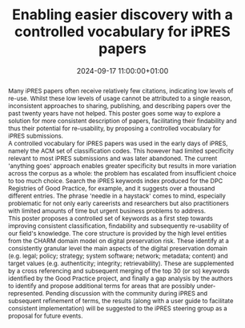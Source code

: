 ---
abstract: "Many iPRES papers often receive relatively few citations, indicating low
  levels of re-use. Whilst these low levels of usage cannot be attributed to a single
  reason, inconsistent approaches to sharing, publishing, and describing papers over
  the past twenty years have not helped. This poster goes some way to explore a solution
  for more consistent description of papers, facilitating their findability and thus
  their potential for re-usability, by proposing a controlled vocabulary for iPRES
  submissions. \n\nA controlled vocabulary for iPRES papers was used in the early
  days of iPRES, namely the ACM set of classification codes. This however had limited
  specificity relevant to most iPRES submissions and was later abandoned. The current
  'anything goes' approach enables greater specificity but results in more variation
  across the corpus as a whole: the problem has escalated from insufficient choice
  to too much choice. Search the iPRES keywords index produced for the DPC Registries
  of Good Practice, for example, and it suggests over a thousand different entries.
  The phrase 'needle in a haystack' comes to mind, especially problematic for not
  only early careerists and researchers but also practitioners with limited amounts
  of time but urgent business problems to address.\n\nThis poster proposes a controlled
  set of keywords as a first step towards improving consistent classification, findability
  and subsequently re-usability of our field's knowledge. The core structure is provided
  by the high level entities from the CHARM domain model on digital preservation risk.
  These identify at a consistently granular level the main aspects of the digital
  preservation domain (e.g. legal; policy; strategy; system software; network; metadata;
  content) and target values (e.g. authenticity; integrity; retrievability). These
  are supplemented by a cross referencing and subsequent merging of the top 30 (or
  so) keywords identified by the Good Practice project, and finally a gap analysis
  by the authors to identify and propose additional terms for areas that are possibly
  under-represented. Pending discussion with the community during iPRES and subsequent
  refinement of terms, the results (along with a user guide to facilitate consistent
  implementation) will be suggested to the iPRES steering group as a proposal for
  future events."
creators:
- Andrew Jackson
- Maureen Pennock
- Nancy McGovern
date: 2024-09-17 11:00:00+01:00
document_url: https://zenodo.org/records/13713511/download/pdf
grand_parent: iPRES
institutions: []
keywords:
- managing access
- start 2 preserve
landing_page_url: https://zenodo.org/records/13713511
language: eng
layout: publication
license: Creative Commons Attribution Share-Alike 4.0 (CC-BY-SA-4.0)
notes_url: ''
parent: iPRES 2024
publication_type: poster
size: null
slides_url: ''
source_name: iPRES
stream_url: ''
title: Enabling easier discovery with a controlled vocabulary for iPRES papers
year: 2024
---